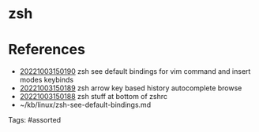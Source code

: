 # zsh

# References
- [20221003150190](/zet/20221003150190/README.md) zsh see default bindings for vim command and insert modes keybinds
- [20221003150189](/zet/20221003150189/README.md) zsh arrow key based history autocomplete browse
- [20221003150188](/zet/20221003150188/README.md) zsh stuff at bottom of zshrc
- ~/kb/linux/zsh-see-default-bindings.md

Tags:
    #assorted
